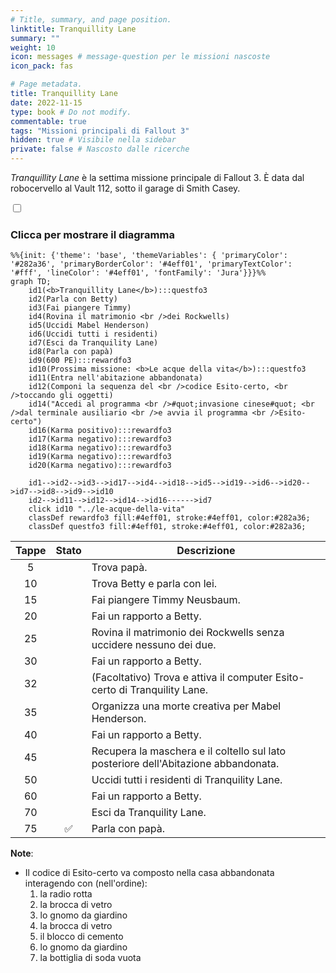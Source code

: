 ```yaml
---
# Title, summary, and page position.
linktitle: Tranquillity Lane
summary: ""
weight: 10
icon: messages # message-question per le missioni nascoste
icon_pack: fas

# Page metadata.
title: Tranquillity Lane
date: 2022-11-15
type: book # Do not modify.
commentable: true
tags: "Missioni principali di Fallout 3"
hidden: true # Visibile nella sidebar
private: false # Nascosto dalle ricerche
---
```


<div class="fo3">

*Tranquillity Lane* è la settima missione principale di Fallout 3. È data dal robocervello al Vault 112, sotto il garage di Smith Casey.


<section class="chart-collapse">
<input type="checkbox" name="collapse2" id="handle2">
<h3 class="handle">
<label for="handle2">Clicca per mostrare il diagramma</label>
</h3>
<div class="content">

```mermaid
%%{init: {'theme': 'base', 'themeVariables': { 'primaryColor': '#282a36', 'primaryBorderColor': '#4eff01', 'primaryTextColor': '#fff', 'lineColor': '#4eff01', 'fontFamily': 'Jura'}}}%%
graph TD;
    id1(<b>Tranquillity Lane</b>):::questfo3
    id2(Parla con Betty)
    id3(Fai piangere Timmy)
    id4(Rovina il matrimonio <br />dei Rockwells)
    id5(Uccidi Mabel Henderson) 
    id6(Uccidi tutti i residenti) 
    id7(Esci da Tranquility Lane)
    id8(Parla con papà)
    id9(600 PE):::rewardfo3
    id10(Prossima missione: <b>Le acque della vita</b>):::questfo3
    id11(Entra nell'abitazione abbandonata)
    id12(Componi la sequenza del <br />codice Esito-certo, <br />toccando gli oggetti)
    id14("Accedi al programma <br />#quot;invasione cinese#quot; <br />dal terminale ausiliario <br />e avvia il programma <br />Esito-certo")
    id16(Karma positivo):::rewardfo3
    id17(Karma negativo):::rewardfo3
    id18(Karma negativo):::rewardfo3 
    id19(Karma negativo):::rewardfo3
    id20(Karma negativo):::rewardfo3     
    
    id1-->id2-->id3-->id17-->id4-->id18-->id5-->id19-->id6-->id20-->id7-->id8-->id9-->id10
    id2-->id11-->id12-->id14-->id16------>id7
    click id10 "../le-acque-della-vita"
    classDef rewardfo3 fill:#4eff01, stroke:#4eff01, color:#282a36;
    classDef questfo3 fill:#4eff01, stroke:#4eff01, color:#282a36;
```

</div>
</section>

| Tappe |       Stato        | Descrizione                                                                         |
| :---: | :----------------: | ----------------------------------------------------------------------------------- |
|   5   |                    | Trova papà.                                                                         |
|  10   |                    | Trova Betty e parla con lei.                                                        |
|  15   |                    | Fai piangere Timmy Neusbaum.                                                        |
|  20   |                    | Fai un rapporto a Betty.                                                            |
|  25   |                    | Rovina il matrimonio dei Rockwells senza uccidere nessuno dei due.                  |
|  30   |                    | Fai un rapporto a Betty.                                                            |
|  32   |                    | (Facoltativo) Trova e attiva il computer Esito-certo di Tranquility Lane.           |
|  35   |                    | Organizza una morte creativa per Mabel Henderson.                                   |
|  40   |                    | Fai un rapporto a Betty.                                   |
|  45   |                    | Recupera la maschera e il coltello sul lato posteriore dell'Abitazione abbandonata. |
|  50   |                    | Uccidi tutti i residenti di Tranquility Lane.                                       |
|  60   |                    | Fai un rapporto a Betty.                                                            |
|  70   |                    | Esci da Tranquility Lane.                                                           |
|  75   | :white_check_mark: | Parla con papà.                                                                     |


**Note**:
- Il codice di Esito-certo va composto nella casa abbandonata interagendo con (nell'ordine): 
	1. la radio rotta
	2. la brocca di vetro
	3. lo gnomo da giardino
	4. la brocca di vetro
	5. il blocco di cemento
	6. lo gnomo da giardino
	7. la bottiglia di soda vuota



</div>